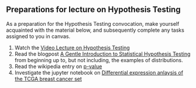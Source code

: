 ## Preparations for lecture on Hypothesis Testing

As a preparation for the Hypothesis Testing convocation, make yourself acquainted with the material below, and subsequently complete any tasks assigned to you in canvas.

1. Watch the [Video Lecture on Hypothesis Testing](https://www.youtube.com/watch?v=RFPM1qrxeeI)
2. Read the blogpost [A Gentle Introduction to Statistical Hypothesis Testing](https://machinelearningmastery.com/statistical-hypothesis-tests/) from beginning up to, but not including, the examples of distributions.
3. Read the wikipedia entry on [p-value](https://en.wikipedia.org/wiki/P-value)
4. Investigate the jupyter notebook on [Differential expression anlaysis of the TCGA breast cancer set](../nb/testing/readme.md)  
